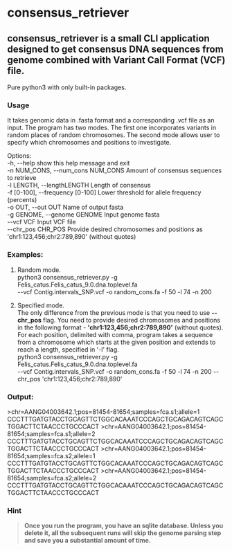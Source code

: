 # consensus_retriever

## consensus_retriever is a small CLI application designed to get consensus DNA sequences from genome combined with Variant Call Format (VCF) file.
Pure python3 with only built-in packages.

### Usage
It takes genomic data in .fasta format and a corresponding .vcf file as an input.
The program has two modes. The first one incorporates variants in random places of random chromosomes.
The second mode allows user to specify which chromosomes and positions to investigate.

Options:   
-h, --help		show this help message and exit   
-n NUM_CONS, --num_cons NUM_CONS		Amount of consensus sequences to retrieve   
-l LENGTH, --lengthLENGTH	Length of consensus   
-f [0-100], --frequency [0-100]		Lower threshold for allele frequency (percents)   
-o OUT, --out OUT		Name of output fasta   
-g GENOME, --genome GENOME		Input genome fasta   
--vcf VCF		Input VCF file   
--chr_pos CHR_POS		Provide desired chromosomes and positions as 'chr1:123,456;chr2:789,890' (without quotes)   

### Examples:
1) Random mode.   
python3 consensus_retriever.py -g Felis_catus.Felis_catus_9.0.dna.toplevel.fa   
	--vcf Contig.intervals_SNP.vcf -o random_cons.fa -f 50 -l 74 -n 200

2) Specified mode.   
The only difference from the previous mode is that you need to use **--chr_pos** flag.
You need to provide desired chromosomes and positions in the following format - **'chr1:123,456;chr2:789,890'** (without quotes). For each position, delimited with comma, program takes a sequence from a chromosome which starts at the given position and extends to reach a length, specified in '-l' flag.   
python3 consensus_retriever.py -g Felis_catus.Felis_catus_9.0.dna.toplevel.fa      
	--vcf Contig.intervals_SNP.vcf -o random_cons.fa -f 50 -l 74 -n 200 --chr_pos 'chr1:123,456;chr2:789,890'

### Output:
\>chr=AANG04003642.1;pos=81454-81654;samples=fca.s1;allele=1
CCCTTTGATGTACCTGCAGTTCTGGCACAAATCCCAGCTGCAGACAGTCAGCTGGACTTCTAACCCTGCCCACT
\>chr=AANG04003642.1;pos=81454-81654;samples=fca.s1;allele=2
CCCTTTGATGTACCTGCAGTTCTGGCACAAATCCCAGCTGCAGACAGTCAGCTGGACTTCTAACCCTGCCCACT
\>chr=AANG04003642.1;pos=81454-81654;samples=fca.s2;allele=1
CCCTTTGATGTACCTGCAGTTCTGGCACAAATCCCAGCTGCAGACAGTCAGCTGGACTTCTAACCCTGCCCACT
\>chr=AANG04003642.1;pos=81454-81654;samples=fca.s2;allele=2
CCCTTTGATGTACCTGCAGTTCTGGCACAAATCCCAGCTGCAGACAGTCAGCTGGACTTCTAACCCTGCCCACT

### Hint
>**Once you run the program, you have an sqlite database. Unless you delete it, all the subsequent runs will skip the genome parsing step and save you a substantial amount of time.**
